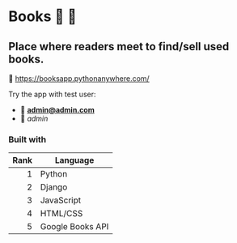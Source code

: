 # Books 📘 📙
## Place where readers meet to find/sell used books.

🔗 https://booksapp.pythonanywhere.com/

Try the app with test user:
- 📧 **admin@admin.com**
- 🔑 *admin*

### Built with

| Rank | Language      |
|-----:|---------------|
|     1|Python         |
|     2|Django         |
|     3|JavaScript     |
|     4|HTML/CSS       |
|     5|Google Books API|
